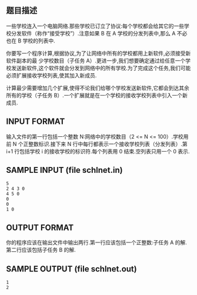 ## 题目描述

一些学校连入一个电脑网络.那些学校已订立了协议:每个学校都会给其它的一些学校分发软件（称作“接受学校”）.注意如果 B 在 A 学校的分发列表中,那么 A 不必也在 B 学校的列表中.

你要写一个程序计算,根据协议,为了让网络中所有的学校都用上新软件,必须接受新软件副本的最
少学校数目（子任务 A）.更进一步,我们想要确定通过给任意一个学校发送新软件,这个软件就会分发到网络中的所有学校.为了完成这个任务,我们可能必须扩展接收学校列表,使其加入新成员.

计算最少需要增加几个扩展,使得不论我们给哪个学校发送新软件,它都会到达其余所有的学校（子任务 B）.一个扩展就是在一个学校的接收学校列表中引入一个新成员.

## INPUT FORMAT

输入文件的第一行包括一个整数 N:网络中的学校数目（2 <= N <= 100）.学校用前 N 个正整数标识.接下来 N 行中每行都表示一个接收学校列表（分发列表）.第 i+1 行包括学校 i 的接收学校的标识符.每个列表用 0 结束.空列表只用一个 0 表示.

## SAMPLE INPUT (file schlnet.in)
```
5
2 4 3 0
4 5 0
0
0
1 0
```

## OUTPUT FORMAT

你的程序应该在输出文件中输出两行.第一行应该包括一个正整数:子任务 A 的解.第二行应该包括子任务 B 的解.

## SAMPLE OUTPUT (file schlnet.out)
```
1
2
```
